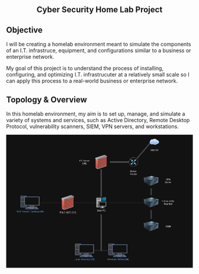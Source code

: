 <div align="center">
  <h2><b>Cyber Security Home Lab Project</b></h2>
</div>


## Objective
I will be creating a homelab environment meant to simulate the components of an I.T. infrastruce, equipment, and configurations similar to a business or enterprise network. 

My goal of this project is to understand the process of installing, configuring, and optimizing I.T. infrastrucuter at a relatively small scale so I can apply this process to a real-world business or enterprise network.

## Topology & Overview
In this homelab environment, my aim is to set up, manage, and simulate a variety of systems and services, such as Active Directory, Remote Desktop Protocol, vulnerability scanners, SIEM, VPN servers, and workstations.

![Image Failed to Load](Public/Topology.png)
